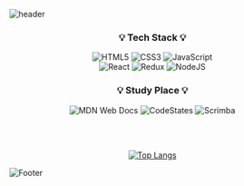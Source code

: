 ![header](https://capsule-render.vercel.app/api?type=waving&color=auto&height=300&section=header&text=Hello%20I'm%20JiHye&fontSize=50&fontAlign=50)

<h3 align=center> 💡 Tech Stack 💡</h3>
<div align=center>
  
![HTML5](https://img.shields.io/badge/html5-%23E34F26.svg?style=for-the-badge&logo=html5&logoColor=white)
![CSS3](https://img.shields.io/badge/css3-%231572B6.svg?style=for-the-badge&logo=css3&logoColor=white)
![JavaScript](https://img.shields.io/badge/javascript-%23ED8B00.svg?style=for-the-badge&logo=javascript&logoColor=%23F7DF1E)
    <br/>
![React](https://img.shields.io/badge/react-%2320232a.svg?style=for-the-badge&logo=react&logoColor=%2361DAFB)
![Redux](https://img.shields.io/badge/redux-%23593d88.svg?style=for-the-badge&logo=redux&logoColor=white)
![NodeJS](https://img.shields.io/badge/node.js-6DA55F?style=for-the-badge&logo=node.js&logoColor=white)
  
</div>

<h3 align=center> 💡 Study Place  💡</h3>
<div align=center>
  
![MDN Web Docs](https://img.shields.io/badge/MDN_Web_Docs-black?style=for-the-badge&logo=mdnwebdocs&logoColor=white)
![CodeStates](https://img.shields.io/badge/CodeStates-122256?style=for-the-badge)
![Scrimba](https://img.shields.io/badge/scrimba-2B283A?style=for-the-badge&logo=scrimba&logoColor=white)

</div><br/><br/>

<div align=center>
  
[![Top Langs](https://github-readme-stats.vercel.app/api/top-langs/?username=ji-hyeee)](https://github.com/ji-hyeee/github-readme-stats)
  
</div>


![Footer](https://capsule-render.vercel.app/api?type=waving&color=auto&height=200&section=footer)
